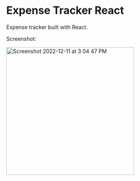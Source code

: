 # Expense Tracker React

Expense tracker built with React.

Screenshot:

<img width="340" alt="Screenshot 2022-12-11 at 3 04 47 PM" src="https://user-images.githubusercontent.com/47009536/206928738-0d4aa477-689d-4060-b0f4-42b008dbb0b4.png">
